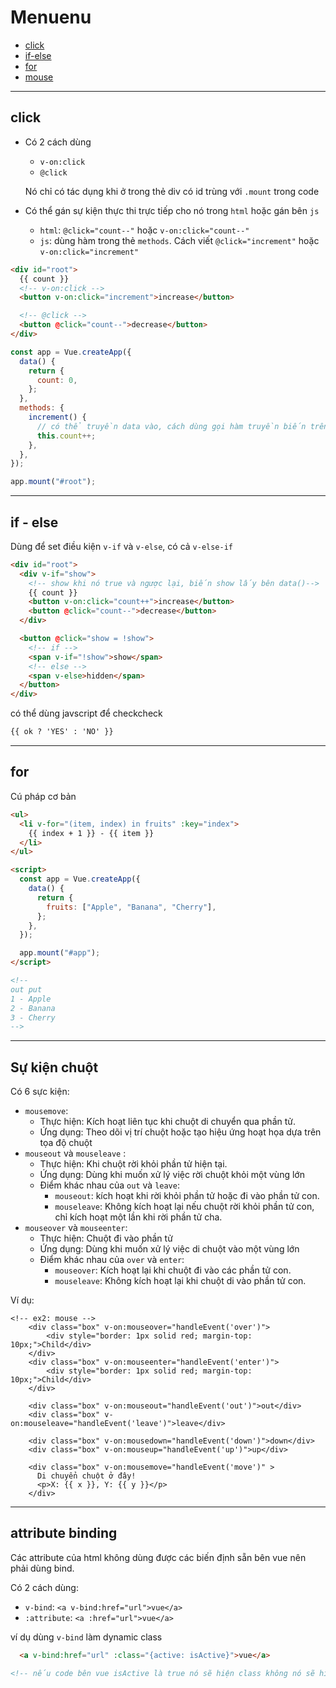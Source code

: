 # Menuenu

- [click](#click)
- [if-else](#if---else)
- [for](#for)
- [mouse](#sự-kiện-chuột)
---

## click

- Có 2 cách dùng

  - `v-on:click`
  - `@click`

  Nó chỉ có tác dụng khi ở trong thẻ div có id trùng với `.mount` trong code

- Có thể gán sự kiện thực thi trực tiếp cho nó trong `html` hoặc gán bên `js`

  - `html`: `@click="count--"` hoặc `v-on:click="count--"`
  - `js`: dùng hàm trong thẻ `methods`. Cách viết `@click="increment"` hoặc `v-on:click="increment"`

```html
<div id="root">
  {{ count }}
  <!-- v-on:click -->
  <button v-on:click="increment">increase</button>

  <!-- @click -->
  <button @click="count--">decrease</button>
</div>
```

```js
const app = Vue.createApp({
  data() {
    return {
      count: 0,
    };
  },
  methods: {
    increment() {
      // có thể truyền data vào, cách dùng gọi hàm truyền biến trên html là được
      this.count++;
    },
  },
});

app.mount("#root");
```

---

## if - else

Dùng để set điều kiện `v-if` và `v-else`, có cả `v-else-if`

```html
<div id="root">
  <div v-if="show">
    <!-- show khi nó true và ngược lại, biến show lấy bên data()-->
    {{ count }}
    <button v-on:click="count++">increase</button>
    <button @click="count--">decrease</button>
  </div>

  <button @click="show = !show">
    <!-- if -->
    <span v-if="!show">show</span>
    <!-- else -->
    <span v-else>hidden</span>
  </button>
</div>
```

có thể dùng javscript để checkcheck

```html
{{ ok ? 'YES' : 'NO' }}
```

---

## for

Cú pháp cơ bản

```html
<ul>
  <li v-for="(item, index) in fruits" :key="index">
    {{ index + 1 }} - {{ item }}
  </li>
</ul>

<script>
  const app = Vue.createApp({
    data() {
      return {
        fruits: ["Apple", "Banana", "Cherry"],
      };
    },
  });

  app.mount("#app");
</script>

<!--
out put
1 - Apple
2 - Banana
3 - Cherry
-->
```

***

## Sự kiện chuột

Có 6 sực kiện:

- `mousemove`:
  - Thực hiện: Kích hoạt liên tục khi chuột di chuyển qua phần tử.
  - Ứng dụng: Theo dõi vị trí chuột hoặc tạo hiệu ứng hoạt họa dựa trên tọa độ chuột
- `mouseout` và `mouseleave` : 
  - Thực hiện: Khi chuột rời khỏi phần tử hiện tại.
  - Ứng dụng: Dùng khi muốn xử lý việc rời chuột khỏi một vùng lớn
  - Điểm khác nhau của `out` và `leave`:
    + `mouseout`: kích hoạt khi rời khỏi phần tử hoặc đi vào phần tử con.
    + `mouseleave`: Không kích hoạt lại nếu chuột rời khỏi phần tử con, chỉ kích hoạt một lần khi rời phần tử cha.
- `mouseover` và `mouseenter`:
  - Thực hiện: Chuột đi vào phần tử
  - Ứng dụng: Dùng khi muốn xử lý việc di chuột vào một vùng lớn
  - Điểm khác nhau của `over` và `enter`:
    + `mouseover`: Kích hoạt lại khi chuột đi vào các phần tử con.
    + `mouseleave`: Không kích hoạt lại khi chuột di vào phần tử con.

Ví dụ:
```vue
<!-- ex2: mouse -->
    <div class="box" v-on:mouseover="handleEvent('over')">
        <div style="border: 1px solid red; margin-top: 10px;">Child</div>
    </div>
    <div class="box" v-on:mouseenter="handleEvent('enter')">
        <div style="border: 1px solid red; margin-top: 10px;">Child</div>
    </div>

    <div class="box" v-on:mouseout="handleEvent('out')">out</div>
    <div class="box" v-on:mouseleave="handleEvent('leave')">leave</div>

    <div class="box" v-on:mousedown="handleEvent('down')">down</div>
    <div class="box" v-on:mouseup="handleEvent('up')">up</div>

    <div class="box" v-on:mousemove="handleEvent('move')" >
      Di chuyển chuột ở đây!
      <p>X: {{ x }}, Y: {{ y }}</p>
    </div>
```
***

## attribute binding

Các attribute của html không dùng được các biến định sẵn bên vue nên phải dùng bind.

Có 2 cách dùng: 
 - `v-bind`: `<a v-bind:href="url">vue</a>`
 - `:attribute`: `<a :href="url">vue</a>`

ví dụ dùng `v-bind` làm dynamic class

```html
  <a v-bind:href="url" :class="{active: isActive}">vue</a> 

<!-- nếu code bên vue isActive là true nó sẽ hiện class không nó sẽ hiện class rỗng -->
```